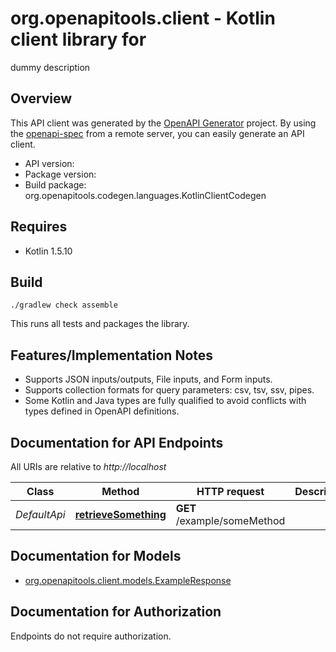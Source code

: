 # org.openapitools.client - Kotlin client library for 

dummy description

## Overview
This API client was generated by the [OpenAPI Generator](https://openapi-generator.tech) project.  By using the [openapi-spec](https://github.com/OAI/OpenAPI-Specification) from a remote server, you can easily generate an API client.

- API version: 
- Package version: 
- Build package: org.openapitools.codegen.languages.KotlinClientCodegen

## Requires

* Kotlin 1.5.10

## Build

```
./gradlew check assemble
```

This runs all tests and packages the library.

## Features/Implementation Notes

* Supports JSON inputs/outputs, File inputs, and Form inputs.
* Supports collection formats for query parameters: csv, tsv, ssv, pipes.
* Some Kotlin and Java types are fully qualified to avoid conflicts with types defined in OpenAPI definitions.


<a id="documentation-for-api-endpoints"></a>
## Documentation for API Endpoints

All URIs are relative to *http://localhost*

Class | Method | HTTP request | Description
------------ | ------------- | ------------- | -------------
*DefaultApi* | [**retrieveSomething**](docs/DefaultApi.md#retrievesomething) | **GET** /example/someMethod | 


<a id="documentation-for-models"></a>
## Documentation for Models

 - [org.openapitools.client.models.ExampleResponse](docs/ExampleResponse.md)


<a id="documentation-for-authorization"></a>
## Documentation for Authorization

Endpoints do not require authorization.

